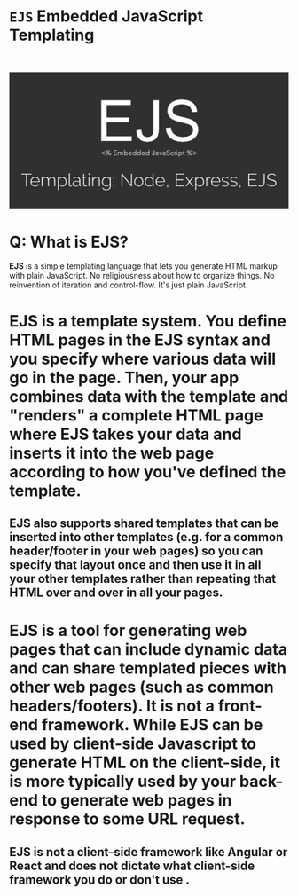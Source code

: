 #  <b>`EJS`</b> Embedded JavaScript Templating 
<br>

![](img11.jpeg)


# Q: What is EJS?
<b>EJS</b> is a simple templating language that lets you generate HTML markup with plain JavaScript. No religiousness about how to organize things. No reinvention of iteration and control-flow. It's just plain JavaScript.

# <b>EJS</b> is a template system. You define <b>HTML</b> pages in the EJS syntax and you specify where various data will go in the page. Then, your app combines data with the template and "renders" a complete HTML page where EJS takes your data and inserts it into the web page according to how you've defined the template.

## EJS also supports shared templates that can be inserted into other templates (e.g. for a common header/footer in your web pages) so you can specify that layout once and then use it in all your other templates rather than repeating that HTML over and over in all your pages. 

# EJS is a tool for generating web pages that can include dynamic data and can share templated pieces with other web pages (such as common headers/footers). It is not a front-end framework. While EJS can be used by client-side Javascript to generate HTML on the client-side, it is more typically used by your back-end to generate web pages in response to some URL request.

## <b>EJS</b> is not a client-side framework like Angular or React and does not dictate what client-side framework you do or don't use .